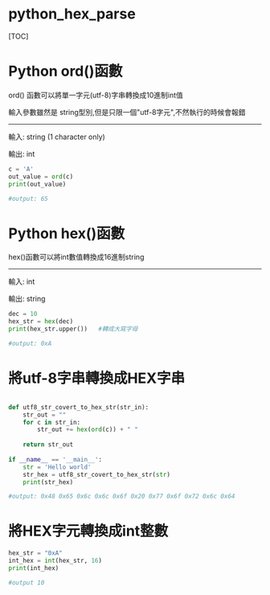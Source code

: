 # python_hex_parse

[TOC]

# Python ord()函數

ord() 函數可以將單一字元(utf-8)字串轉換成10進制int值

輸入參數雖然是 string型別,但是只限一個"utf-8字元",不然執行的時候會報錯

---

輸入: string (1 character only)

輸出: int 

```python
c = 'A'
out_value = ord(c)
print(out_value)  

#output: 65
```



# Python hex()函數

hex()函數可以將int數值轉換成16進制string

---

輸入: int

輸出: string 

```python
dec = 10
hex_str = hex(dec)
print(hex_str.upper())   #轉成大寫字母

#output: 0xA  
```



# 將utf-8字串轉換成HEX字串

```python

def utf8_str_covert_to_hex_str(str_in):
    str_out = ""
    for c in str_in:        
        str_out += hex(ord(c)) + " "
    
    return str_out
    
if __name__ == '__main__':
    str = 'Hello world'
    str_hex = utf8_str_covert_to_hex_str(str)
    print(str_hex)

#output: 0x48 0x65 0x6c 0x6c 0x6f 0x20 0x77 0x6f 0x72 0x6c 0x64 
```



# 將HEX字元轉換成int整數 

```python
hex_str = "0xA"
int_hex = int(hex_str, 16)
print(int_hex)

#output 10   
```



